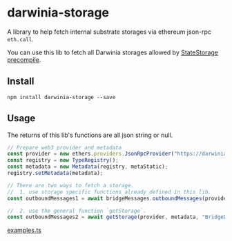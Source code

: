# darwinia-storage

A library to help fetch internal substrate storages via ethereum json-rpc `eth.call`.

You can use this lib to fetch all Darwinia storages allowed by [StateStorage precompile](https://docs.darwinia.network/builder/solidity-precompiles).

## Install
```shell
npm install darwinia-storage --save
```

## Usage

The returns of this lib's functions are all json string or null.
```js
// Prepare web3 provider and metadata
const provider = new ethers.providers.JsonRpcProvider("https://darwinia-crab.api.onfinality.io/public/");
const registry = new TypeRegistry();
const metadata = new Metadata(registry, metaStatic);
registry.setMetadata(metadata);

// There are two ways to fetch a storage.
//  1. use storage specific functions already defined in this lib.
const outboundMessages1 = await bridgeMessages.outboundMessages(provider, metadata, "BridgeDarwiniaMessages", {laneId: "0x00000000", nonce: 10});

//  2. use the general function `getStorage`.
const outboundMessages2 = await getStorage(provider, metadata, "BridgeDarwiniaMessages", "OutboundMessages", {laneId: "0x00000000", nonce: 10});
```

[examples.ts](./examples.ts)